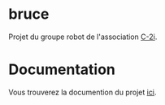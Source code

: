 # bruce

Projet du groupe robot de l'association [C-2i](https://www.c-2i.org).


# Documentation

Vous trouverez la documention du projet [ici](docs/documentation.md).
